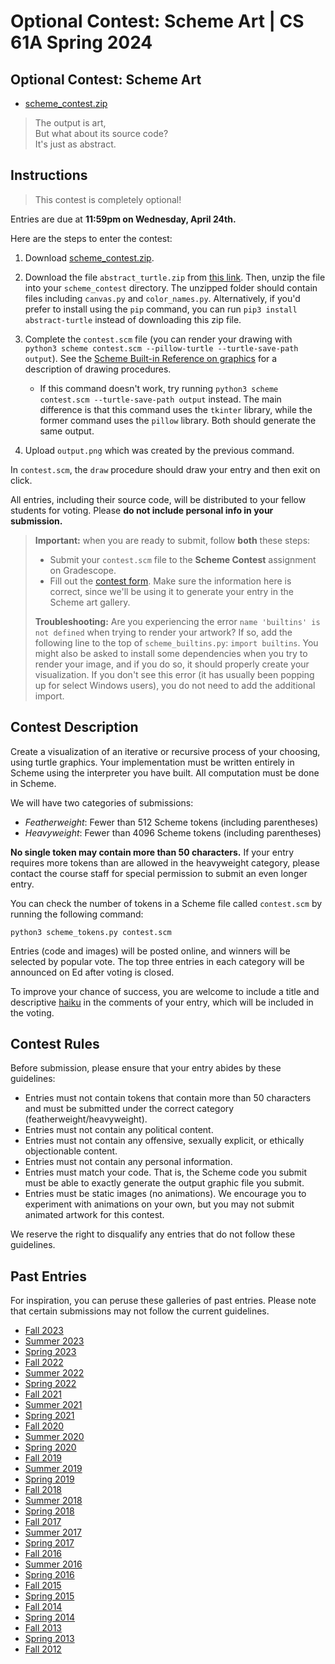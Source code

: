 # Optional Contest: Scheme Art | CS 61A Spring 2024

## Optional Contest: Scheme Art

-   [scheme\_contest.zip](/resource/cs61a/scheme_contest.zip)

> The output is art,  
> But what about its source code?  
> It's just as abstract.

## Instructions

> This contest is completely optional!

Entries are due at **11:59pm on Wednesday, April 24th.**

Here are the steps to enter the contest:

1.  Download [scheme\_contest.zip](/resource/cs61a/scheme_contest.zip).
2.  Download the file `abstract_turtle.zip` from [this link](/resource/cs61a/abstract_turtle.zip). Then, unzip the file into your `scheme_contest` directory. The unzipped folder should contain files including `canvas.py` and `color_names.py`. Alternatively, if you'd prefer to install using the `pip` command, you can run `pip3 install abstract-turtle` instead of downloading this zip file.
3.  Complete the `contest.scm` file (you can render your drawing with `python3 scheme contest.scm --pillow-turtle --turtle-save-path output`). See the [Scheme Built-in Reference on graphics](https://cs61a.org/articles/scheme-builtins/#turtle-graphics) for a description of drawing procedures.
    
    -   If this command doesn't work, try running `python3 scheme contest.scm --turtle-save-path output` instead. The main difference is that this command uses the `tkinter` library, while the former command uses the `pillow` library. Both should generate the same output.
4.  Upload `output.png` which was created by the previous command.

In `contest.scm`, the `draw` procedure should draw your entry and then exit on click.

All entries, including their source code, will be distributed to your fellow students for voting. Please **do not include personal info in your submission.**

> **Important:** when you are ready to submit, follow **both** these steps:
> 
> -   Submit your `contest.scm` file to the **Scheme Contest** assignment on Gradescope.
> -   Fill out the [contest form](https://forms.gle/FtHnvNcx1jRvZLDS7). Make sure the information here is correct, since we'll be using it to generate your entry in the Scheme art gallery.
> 
> **Troubleshooting:** Are you experiencing the error `name 'builtins' is not defined` when trying to render your artwork? If so, add the following line to the top of `scheme_builtins.py`: `import builtins`. You might also be asked to install some dependencies when you try to render your image, and if you do so, it should properly create your visualization. If you don't see this error (it has usually been popping up for select Windows users), you do not need to add the additional import.

## Contest Description

Create a visualization of an iterative or recursive process of your choosing, using turtle graphics. Your implementation must be written entirely in Scheme using the interpreter you have built. All computation must be done in Scheme.

We will have two categories of submissions:

-   _Featherweight_: Fewer than 512 Scheme tokens (including parentheses)
-   _Heavyweight_: Fewer than 4096 Scheme tokens (including parentheses)

**No single token may contain more than 50 characters.** If your entry requires more tokens than are allowed in the heavyweight category, please contact the course staff for special permission to submit an even longer entry.

You can check the number of tokens in a Scheme file called `contest.scm` by running the following command:

```
python3 scheme_tokens.py contest.scm
```

Entries (code and images) will be posted online, and winners will be selected by popular vote. The top three entries in each category will be announced on Ed after voting is closed.

To improve your chance of success, you are welcome to include a title and descriptive [haiku](http://en.wikipedia.org/wiki/Haiku) in the comments of your entry, which will be included in the voting.

## Contest Rules

Before submission, please ensure that your entry abides by these guidelines:

-   Entries must not contain tokens that contain more than 50 characters and must be submitted under the correct category (featherweight/heavyweight).
-   Entries must not contain any political content.
-   Entries must not contain any offensive, sexually explicit, or ethically objectionable content.
-   Entries must not contain any personal information.
-   Entries must match your code. That is, the Scheme code you submit must be able to exactly generate the output graphic file you submit.
-   Entries must be static images (no animations). We encourage you to experiment with animations on your own, but you may not submit animated artwork for this contest.

We reserve the right to disqualify any entries that do not follow these guidelines.

## Past Entries

For inspiration, you can peruse these galleries of past entries. Please note that certain submissions may not follow the current guidelines.

-   [Fall 2023](http://inst.eecs.berkeley.edu/~cs61a/fa23/proj/scheme_gallery/)
-   [Summer 2023](http://inst.eecs.berkeley.edu/~cs61a/su23/proj/scheme_gallery/)
-   [Spring 2023](http://inst.eecs.berkeley.edu/~cs61a/sp23/proj/scheme_gallery/)
-   [Fall 2022](http://inst.eecs.berkeley.edu/~cs61a/fa22/proj/scheme_gallery/)
-   [Summer 2022](http://inst.eecs.berkeley.edu/~cs61a/su22/proj/scheme_gallery/)
-   [Spring 2022](http://inst.eecs.berkeley.edu/~cs61a/sp22/proj/scheme_gallery/)
-   [Fall 2021](http://inst.eecs.berkeley.edu/~cs61a/fa21/proj/scheme_gallery/)
-   [Summer 2021](http://inst.eecs.berkeley.edu/~cs61a/su21/proj/scheme_gallery/)
-   [Spring 2021](http://inst.eecs.berkeley.edu/~cs61a/sp21/proj/scheme_gallery/)
-   [Fall 2020](http://inst.eecs.berkeley.edu/~cs61a/fa20/proj/scheme_gallery/)
-   [Summer 2020](http://inst.eecs.berkeley.edu/~cs61a/su20/proj/scheme_gallery/)
-   [Spring 2020](http://inst.eecs.berkeley.edu/~cs61a/sp20/proj/scheme_gallery/)
-   [Fall 2019](http://inst.eecs.berkeley.edu/~cs61a/fa19/proj/scheme_gallery/)
-   [Summer 2019](http://inst.eecs.berkeley.edu/~cs61a/su19/proj/scheme_gallery/)
-   [Spring 2019](http://inst.eecs.berkeley.edu/~cs61a/sp19/proj/scheme_gallery/)
-   [Fall 2018](http://inst.eecs.berkeley.edu/~cs61a/fa18/proj/scheme_gallery/)
-   [Summer 2018](http://inst.eecs.berkeley.edu/~cs61a/su18/proj/scheme_gallery/)
-   [Spring 2018](http://inst.eecs.berkeley.edu/~cs61a/sp18/proj/scheme_gallery/)
-   [Fall 2017](http://inst.eecs.berkeley.edu/~cs61a/fa17/proj/scheme_gallery/)
-   [Summer 2017](http://inst.eecs.berkeley.edu/~cs61a/su17/proj/scheme_gallery/)
-   [Spring 2017](http://inst.eecs.berkeley.edu/~cs61a/sp17/proj/scheme_gallery/)
-   [Fall 2016](http://inst.eecs.berkeley.edu/~cs61a/fa16/proj/scheme_gallery/)
-   [Summer 2016](http://inst.eecs.berkeley.edu/~cs61a/su16/proj/scheme_gallery/)
-   [Spring 2016](http://inst.eecs.berkeley.edu/~cs61a/sp16/proj/scheme_gallery/)
-   [Fall 2015](http://inst.eecs.berkeley.edu/~cs61a/fa15/proj/scheme_gallery/)
-   [Spring 2015](http://inst.eecs.berkeley.edu/~cs61a/sp15/proj/scheme-gallery/)
-   [Fall 2014](http://inst.eecs.berkeley.edu/~cs61a/fa14/proj/scheme_gallery/)
-   [Spring 2014](http://inst.eecs.berkeley.edu/~cs61a/sp14/proj/scheme_contest/scheme_contest.html)
-   [Fall 2013](http://inst.eecs.berkeley.edu/~cs61a/fa13/proj/scheme_contest_gallery/scheme_contest_gallery.html)
-   [Spring 2013](http://inst.eecs.berkeley.edu/~cs61a/sp13/projects/scheme_contest_gallery/scheme_contest.html)
-   [Fall 2012](http://inst.eecs.berkeley.edu/~cs61a/fa12/projects/scheme_contest.html)
